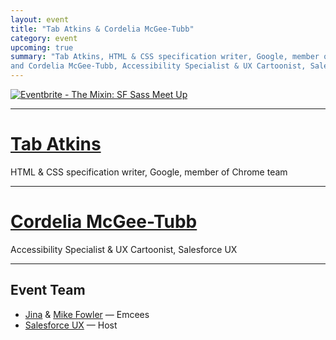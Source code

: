 ```yaml
---
layout: event
title: "Tab Atkins & Cordelia McGee-Tubb"
category: event
upcoming: true
summary: "Tab Atkins, HTML & CSS specification writer, Google, member of Chrome team;
and Cordelia McGee-Tubb, Accessibility Specialist & UX Cartoonist, Salesforce UX"
---
```


<a href="http://www.eventbrite.com/e/the-mixin-sf-sass-meet-up-registration-15429374675?ref=ebtnebregn" target="_blank"><img src="https://www.eventbrite.com/custombutton?eid=15429374675" alt="Eventbrite - The Mixin: SF Sass Meet Up" /></a>

---

# [Tab Atkins](http://www.xanthir.com/blog/)
HTML & CSS specification writer, Google, member of Chrome team

---

# [Cordelia McGee-Tubb](http://www.cordeliadillon.com/)
Accessibility Specialist & UX Cartoonist, Salesforce UX

---

## Event Team
* [Jina](http://jina.me/) & [Mike Fowler](http://mikefowler.me/) — Emcees
* [Salesforce UX](http://twitter.com/salesforceux) — Host
